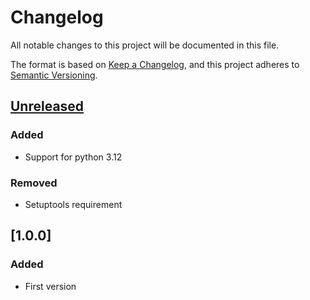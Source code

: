 # Changelog
All notable changes to this project will be documented in this file.

The format is based on [Keep a Changelog](https://keepachangelog.com/en/1.0.0/),
and this project adheres to [Semantic Versioning](https://semver.org/spec/v2.0.0.html).


## [Unreleased]
### Added
- Support for python 3.12

### Removed
- Setuptools requirement

## [1.0.0]
### Added
- First version


[Unreleased]: https://github.com/bulv1ne/country_list/v1.0.0...HEAD
